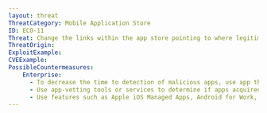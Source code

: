 ```yaml
---
layout: threat
ThreatCategory: Mobile Application Store
ID: ECO-11
Threat: Change the links within the app store pointing to where legitimate apps are stored to fake or malicious versions of the apps
ThreatOrigin:
ExploitExample:
CVEExample:
PossibleCountermeasures:
    Enterprise:
      - To decrease the time to detection of malicious apps, use app threat intelligence data to identify malicious apps.
      - Use app-vetting tools or services to determine if apps acquired from even official or authorized app stores appear free of malicious or vulnerable behaviors of apps prior to authorizing their use.
      - Use features such as Apple iOS Managed Apps, Android for Work, or Samsung KNOX Workspace that provide additional separation between personal apps and enterprise apps to mitigate the impact of malicious behaviors.
---
```

